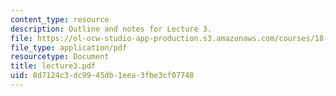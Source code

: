 ```yaml
---
content_type: resource
description: Outline and notes for Lecture 3.
file: https://ol-ocw-studio-app-production.s3.amazonaws.com/courses/18-965-geometry-of-manifolds-fall-2004/8d7124c3dc9945db1eea3fbe3cf07748_lecture3.pdf
file_type: application/pdf
resourcetype: Document
title: lecture3.pdf
uid: 8d7124c3-dc99-45db-1eea-3fbe3cf07748
---
```

